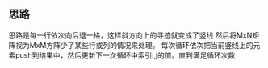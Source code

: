 ## 思路
思路是每一行依次向后退一格，这样斜方向上的寻迹就变成了竖线
然后将MxN矩阵视为MxM方阵少了某些行或列的情况来处理。
每次循环依次把当前竖线上的元素push到结果中，然后更新下一次循环中索引i,j的值。直到满足循环次数


